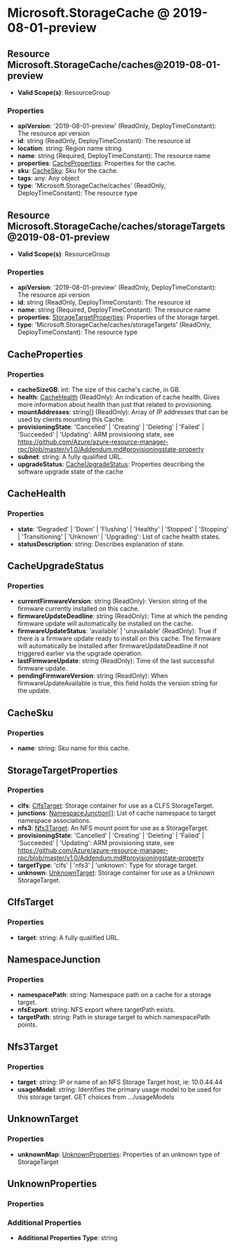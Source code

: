 # Microsoft.StorageCache @ 2019-08-01-preview

## Resource Microsoft.StorageCache/caches@2019-08-01-preview
* **Valid Scope(s)**: ResourceGroup
### Properties
* **apiVersion**: '2019-08-01-preview' (ReadOnly, DeployTimeConstant): The resource api version
* **id**: string (ReadOnly, DeployTimeConstant): The resource id
* **location**: string: Region name string.
* **name**: string (Required, DeployTimeConstant): The resource name
* **properties**: [CacheProperties](#cacheproperties): Properties for the cache.
* **sku**: [CacheSku](#cachesku): Sku for the cache.
* **tags**: any: Any object
* **type**: 'Microsoft.StorageCache/caches' (ReadOnly, DeployTimeConstant): The resource type

## Resource Microsoft.StorageCache/caches/storageTargets@2019-08-01-preview
* **Valid Scope(s)**: ResourceGroup
### Properties
* **apiVersion**: '2019-08-01-preview' (ReadOnly, DeployTimeConstant): The resource api version
* **id**: string (ReadOnly, DeployTimeConstant): The resource id
* **name**: string (Required, DeployTimeConstant): The resource name
* **properties**: [StorageTargetProperties](#storagetargetproperties): Properties of the storage target.
* **type**: 'Microsoft.StorageCache/caches/storageTargets' (ReadOnly, DeployTimeConstant): The resource type

## CacheProperties
### Properties
* **cacheSizeGB**: int: The size of this cache's cache, in GB.
* **health**: [CacheHealth](#cachehealth) (ReadOnly): An indication of cache health.  Gives more information about health than just that related to provisioning.
* **mountAddresses**: string[] (ReadOnly): Array of IP addresses that can be used by clients mounting this Cache.
* **provisioningState**: 'Cancelled' | 'Creating' | 'Deleting' | 'Failed' | 'Succeeded' | 'Updating': ARM provisioning state, see https://github.com/Azure/azure-resource-manager-rpc/blob/master/v1.0/Addendum.md#provisioningstate-property
* **subnet**: string: A fully qualified URL.
* **upgradeStatus**: [CacheUpgradeStatus](#cacheupgradestatus): Properties describing the software upgrade state of the cache

## CacheHealth
### Properties
* **state**: 'Degraded' | 'Down' | 'Flushing' | 'Healthy' | 'Stopped' | 'Stopping' | 'Transitioning' | 'Unknown' | 'Upgrading': List of cache health states.
* **statusDescription**: string: Describes explanation of state.

## CacheUpgradeStatus
### Properties
* **currentFirmwareVersion**: string (ReadOnly): Version string of the firmware currently installed on this cache.
* **firmwareUpdateDeadline**: string (ReadOnly): Time at which the pending firmware update will automatically be installed on the cache.
* **firmwareUpdateStatus**: 'available' | 'unavailable' (ReadOnly): True if there is a firmware update ready to install on this cache.  The firmware will automatically be installed after firmwareUpdateDeadline if not triggered earlier via the upgrade operation.
* **lastFirmwareUpdate**: string (ReadOnly): Time of the last successful firmware update.
* **pendingFirmwareVersion**: string (ReadOnly): When firmwareUpdateAvailable is true, this field holds the version string for the update.

## CacheSku
### Properties
* **name**: string: Sku name for this cache.

## StorageTargetProperties
### Properties
* **clfs**: [ClfsTarget](#clfstarget): Storage container for use as a CLFS StorageTarget.
* **junctions**: [NamespaceJunction](#namespacejunction)[]: List of cache namespace to target namespace associations.
* **nfs3**: [Nfs3Target](#nfs3target): An NFS mount point for use as a StorageTarget.
* **provisioningState**: 'Cancelled' | 'Creating' | 'Deleting' | 'Failed' | 'Succeeded' | 'Updating': ARM provisioning state, see https://github.com/Azure/azure-resource-manager-rpc/blob/master/v1.0/Addendum.md#provisioningstate-property
* **targetType**: 'clfs' | 'nfs3' | 'unknown': Type for storage target.
* **unknown**: [UnknownTarget](#unknowntarget): Storage container for use as a Unknown StorageTarget.

## ClfsTarget
### Properties
* **target**: string: A fully qualified URL.

## NamespaceJunction
### Properties
* **namespacePath**: string: Namespace path on a cache for a storage target.
* **nfsExport**: string: NFS export where targetPath exists.
* **targetPath**: string: Path in storage target to which namespacePath points.

## Nfs3Target
### Properties
* **target**: string: IP or name of an NFS Storage Target host, ie: 10.0.44.44
* **usageModel**: string: Identifies the primary usage model to be used for this storage target.   GET choices from .../usageModels

## UnknownTarget
### Properties
* **unknownMap**: [UnknownProperties](#unknownproperties): Properties of an unknown type of StorageTarget

## UnknownProperties
### Properties
### Additional Properties
* **Additional Properties Type**: string

